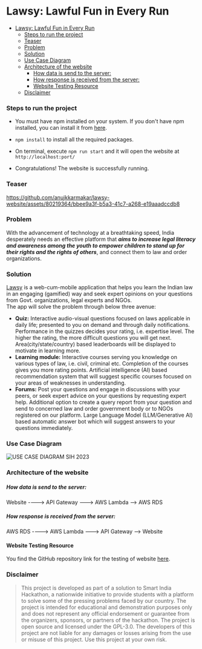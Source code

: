 # Lawsy: Lawful Fun in Every Run

- [Lawsy: Lawful Fun in Every Run](#lawsy-lawful-fun-in-every-run)
    - [Steps to run the project](#steps-to-run-the-project)
    - [Teaser](#teaser)
    - [Problem](#problem)
    - [Solution](#solution)
    - [Use Case Diagram](#use-case-diagram)
    - [Architecture of the website](#architecture-of-the-website)
        - [How data is send to the server:](#how-data-is-send-to-the-server)
        - [How response is received from the server:](#how-response-is-received-from-the-server)
      - [Website Testing Resource](#website-testing-resource)
    - [Disclaimer](#disclaimer)


### Steps to run the project

* You must have npm installed on your system. If you don't have npm installed, you can install it from [here](https://nodejs.org/en/download).

* ```npm install``` to install all the required packages.

* On terminal, execute `npm run start` and it will open the website at  `http://localhost:port/`

* Congratulations! The website is successfully running.
### Teaser
https://github.com/anujkkarmakar/lawsy-website/assets/80219364/bbee9a3f-b5a3-41c7-a268-e19aaadccdb8

### Problem
With the advancement of technology at a breathtaking speed, India desperately needs an effective platform that <i> <strong>aims to increase legal literacy and awareness among the youth to empower children to stand up for their rights and the rights of others</strong></i>, and connect them to law and order organizations.

### Solution
[Lawsy](https://anujk.co) is a web-cum-mobile application that helps you learn the Indian law in an engaging (gamified) way and seek expert opinions on your questions from Govt. organizations, legal experts and NGOs. 
<br>The app will solve the problem through below three avenue:
<ul>
<li>
<strong>Quiz:</strong> Interactive audio-visual questions focused on laws applicable in daily life; presented to you on demand and through daily notifications. Performance in the quizzes decides your rating, i.e. expertise  level.  The  higher  the  rating,  the  more  difficult  questions  you  will  get  next. Area(city/state/country) based leaderboards will be displayed to motivate in learning more.
</li>
<li>
<strong>Learning module:</strong> Interactive courses serving you knowledge on various types of law, i.e. civil, criminal etc. Completion of the courses gives you more rating points. Artificial intelligence (AI) based recommendation system that will suggest specific courses focused on your areas of weaknesses in understanding.
</li>
<li>
<strong>Forums:</strong> Post your questions and engage in discussions with your peers, or seek expert advice on your questions by requesting expert help. Additional option to create a query report from your question and send to concerned law and order government body or to NGOs registered on our platform. Large Language Model (LLM/Generative AI) based automatic answer bot which will suggest answers to your questions immediately.
</li>
</ul>

### Use Case Diagram
![USE CASE DIAGRAM SIH 2023](https://github.com/anujkkarmakar/lawsy-website/assets/80219364/490ee6cc-cc64-49d9-bbae-76f05037c84a)

### Architecture of the website

##### How data is send to the server:
Website ----> API Gateway ---> AWS Lambda --> AWS RDS
##### How response is received from the server:
AWS RDS ----> AWS Lambda ---> API Gateway --> Website

#### Website Testing Resource
You find the GitHub repository link for the testing of website [here](https://github.com/anujkkarmakar/lawsy-website-test).

### Disclaimer
> This project is developed as part of a solution to Smart India Hackathon, a nationwide initiative to provide students with a platform to solve some of the pressing problems faced by our country. The project is intended for educational and demonstration purposes only and does not represent any official endorsement or guarantee from the organizers, sponsors, or partners of the hackathon. The project is open source and licensed under the GPL-3.0. The developers of this project are not liable for any damages or losses arising from the use or misuse of this project. Use this project at your own risk.